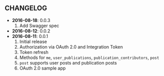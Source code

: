 CHANGELOG
---------
- **2016-08-18**: 0.0.3
  1. Add Swagger spec
- **2016-08-12**: 0.0.2
- **2016-08-11**: 0.0.1
  1. Initial release
  1. Authorization via OAuth 2.0 and Integration Token
  1. Token refresh
  1. Methods for `me`, `user_publications`, `publication_contributors`, `post`
  1. `post` supports user posts and publication posts
  1. OAuth 2.0 sample app
